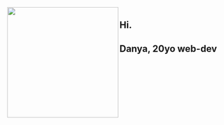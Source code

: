 <img align="left" src="https://i.pinimg.com/originals/a0/40/c3/a040c383933c9304797c8912ddb14ba9.gif" width=256>

## Hi.
## Danya, 20yo web-dev
